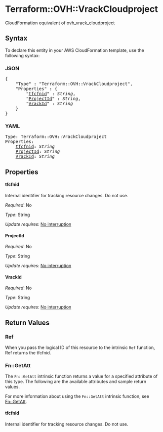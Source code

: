 # Terraform::OVH::VrackCloudproject

CloudFormation equivalent of ovh_vrack_cloudproject

## Syntax

To declare this entity in your AWS CloudFormation template, use the following syntax:

### JSON

<pre>
{
    "Type" : "Terraform::OVH::VrackCloudproject",
    "Properties" : {
        "<a href="#tfcfnid" title="tfcfnid">tfcfnid</a>" : <i>String</i>,
        "<a href="#projectid" title="ProjectId">ProjectId</a>" : <i>String</i>,
        "<a href="#vrackid" title="VrackId">VrackId</a>" : <i>String</i>
    }
}
</pre>

### YAML

<pre>
Type: Terraform::OVH::VrackCloudproject
Properties:
    <a href="#tfcfnid" title="tfcfnid">tfcfnid</a>: <i>String</i>
    <a href="#projectid" title="ProjectId">ProjectId</a>: <i>String</i>
    <a href="#vrackid" title="VrackId">VrackId</a>: <i>String</i>
</pre>

## Properties

#### tfcfnid

Internal identifier for tracking resource changes. Do not use.

_Required_: No

_Type_: String

_Update requires_: [No interruption](https://docs.aws.amazon.com/AWSCloudFormation/latest/UserGuide/using-cfn-updating-stacks-update-behaviors.html#update-no-interrupt)

#### ProjectId

_Required_: No

_Type_: String

_Update requires_: [No interruption](https://docs.aws.amazon.com/AWSCloudFormation/latest/UserGuide/using-cfn-updating-stacks-update-behaviors.html#update-no-interrupt)

#### VrackId

_Required_: No

_Type_: String

_Update requires_: [No interruption](https://docs.aws.amazon.com/AWSCloudFormation/latest/UserGuide/using-cfn-updating-stacks-update-behaviors.html#update-no-interrupt)

## Return Values

### Ref

When you pass the logical ID of this resource to the intrinsic `Ref` function, Ref returns the tfcfnid.

### Fn::GetAtt

The `Fn::GetAtt` intrinsic function returns a value for a specified attribute of this type. The following are the available attributes and sample return values.

For more information about using the `Fn::GetAtt` intrinsic function, see [Fn::GetAtt](https://docs.aws.amazon.com/AWSCloudFormation/latest/UserGuide/intrinsic-function-reference-getatt.html).

#### tfcfnid

Internal identifier for tracking resource changes. Do not use.

